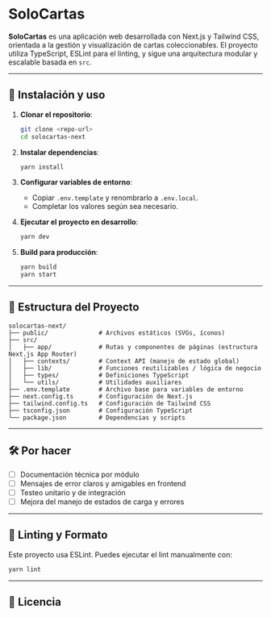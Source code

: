 # SoloCartas

**SoloCartas** es una aplicación web desarrollada con Next.js y Tailwind CSS, orientada a la gestión y visualización de cartas coleccionables. El proyecto utiliza TypeScript, ESLint para el linting, y sigue una arquitectura modular y escalable basada en `src`.

---

## 🚀 Instalación y uso

1. **Clonar el repositorio**:
   ```bash
   git clone <repo-url>
   cd solocartas-next
   ```

2. **Instalar dependencias**:
   ```bash
   yarn install
   ```

3. **Configurar variables de entorno**:
   - Copiar `.env.template` y renombrarlo a `.env.local`.
   - Completar los valores según sea necesario.

4. **Ejecutar el proyecto en desarrollo**:
   ```bash
   yarn dev
   ```

5. **Build para producción**:
   ```bash
   yarn build
   yarn start
   ```

---

## 📁 Estructura del Proyecto

```
solocartas-next/
├── public/              # Archivos estáticos (SVGs, íconos)
├── src/
│   ├── app/             # Rutas y componentes de páginas (estructura Next.js App Router)
│   ├── contexts/        # Context API (manejo de estado global)
│   ├── lib/             # Funciones reutilizables / lógica de negocio
│   ├── types/           # Definiciones TypeScript
│   └── utils/           # Utilidades auxiliares
├── .env.template        # Archivo base para variables de entorno
├── next.config.ts       # Configuración de Next.js
├── tailwind.config.ts   # Configuración de Tailwind CSS
├── tsconfig.json        # Configuración TypeScript
└── package.json         # Dependencias y scripts
```

---

## 🛠️ Por hacer

- [ ] Documentación técnica por módulo
- [ ] Mensajes de error claros y amigables en frontend
- [ ] Testeo unitario y de integración
- [ ] Mejora del manejo de estados de carga y errores

---

## 🧪 Linting y Formato

Este proyecto usa ESLint. Puedes ejecutar el lint manualmente con:

```bash
yarn lint
```

---

## 🧾 Licencia


